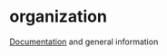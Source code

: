 organization
============

[Documentation](https://github.com/vaadin-for-grails/organization/wiki) and general information
